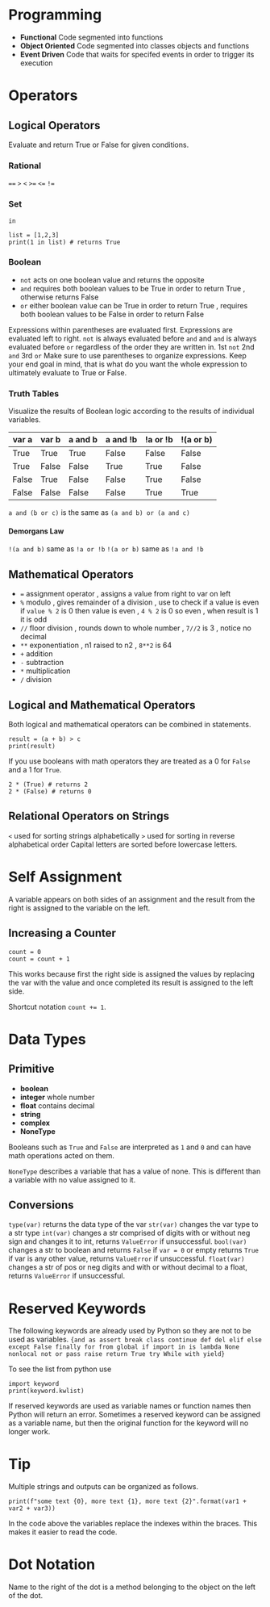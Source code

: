# Programming

- **Functional** Code segmented into functions
- **Object Oriented** Code segmented into classes objects and functions
- **Event Driven** Code that waits for specifed events in order to trigger its execution

# Operators

## Logical Operators
Evaluate and return True or False for given conditions.

### Rational
`==` `>` `<` `>=` `<=` `!=`

### Set
`in`
```
list = [1,2,3]
print(1 in list) # returns True
```

### Boolean
- `not` acts on one boolean value and returns the opposite
- `and` requires both boolean values to be True in order to return True , otherwise returns False
- `or` either boolean value can be True in order to return True , requires both boolean values to be False in order to return False

Expressions within parentheses are evaluated first. Expressions are evaluated left to right. 
`not` is always evaluated before `and` and `and` is always evaluated before `or` regardless of the order they are written in.
1st `not`
2nd `and`
3rd `or`
Make sure to use parentheses to organize expressions. Keep your end goal in mind, that is what do you want the whole expression to ultimately evaluate to True or False.

### Truth Tables
Visualize the results of Boolean logic according to the results of individual variables.

|var a | var b | a and b | a and !b | !a or !b | !(a or b)|
|--|--|--|--|--|--|
|True | True | True | False | False | False|
|True | False | False | True | True | False|
|False | True | False | False | True | False|
|False | False | False | False | True | True|

`a and (b or c)` is the same as `(a and b) or (a and c)`

#### Demorgans Law
`!(a and b)` same as `!a or !b`
`!(a or b)` same as `!a and !b`

## Mathematical Operators

- `=` assignment operator , assigns a value from right to var on left
- `%` modulo , gives remainder of a division , use to check if a value is even 
if `value % 2` is 0 then value is even , `4 % 2` is 0 so even , when result is 1 it is odd
- `//` floor division , rounds down to whole number , `7//2` is 3 , notice no decimal
- `**` exponentiation , n1 raised to n2 , `8**2` is 64
- `+` addition
- `-` subtraction
- `*` multiplication
- `/` division

## Logical and Mathematical Operators
Both logical and mathematical operators can be combined in statements.
```
result = (a + b) > c
print(result)
```

If you use booleans with math operators they are treated as a 0 for `False` and a 1 for `True`.
```
2 * (True) # returns 2
2 * (False) # returns 0
```
## Relational Operators on Strings
`<` used for sorting strings alphabetically
`>` used for sorting in reverse alphabetical order
Capital letters are sorted before lowercase letters.

# Self Assignment
A variable appears on both sides of an assignment and the result from the right is assigned to the variable on the left.

## Increasing a Counter

```
count = 0
count = count + 1
```

This works because first the right side is assigned the values by replacing the var with the value and once completed its result is assigned to the left side.

Shortcut notation `count += 1`.

# Data Types

## Primitive
- **boolean**
- **integer** whole number
- **float** contains decimal
- **string**
- **complex**
- **NoneType**

Booleans such as `True` and `False` are interpreted as `1` and `0` and can have math operations acted on them.

`NoneType` describes a variable that has a value of none. This is different than a variable with no value assigned to it.

## Conversions
`type(var)` returns the data type of the var
`str(var)` changes the var type to a str type
`int(var)` changes a str comprised of digits with or without neg sign and changes it to int, returns `ValueError` if unsuccessful.
`bool(var)` changes a str to boolean and returns `False` if `var = 0` or empty returns `True` if var is any other value, returns `ValueError` if unsuccessful.
`float(var)` changes a str of pos or neg digits and with or without decimal to a float, returns `ValueError` if unsuccessful.

# Reserved Keywords
The following keywords are already used by Python so they are not to be used as variables.
`{and as assert break class continue def del elif else except False finally for from global if import in is lambda None nonlocal not or pass raise return True try While with yield}`

To see the list from python use
```
import keyword
print(keyword.kwlist)
```

If reserved keywords are used as variable names or function names then Python will return an error. 
Sometimes a reserved keyword can be assigned as a variable name, but then the original function for the keyword will no longer work.

# Tip
Multiple strings and outputs can be organized as follows.
```
print(f"some text {0}, more text {1}, more text {2}".format(var1 + var2 + var3))
```
In the code above the variables replace the indexes within the braces. This makes it easier to read the code.

# Dot Notation
Name to the right of the dot is a method belonging to the object on the left of the dot.
